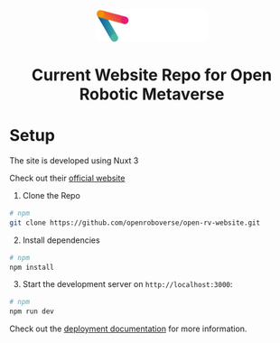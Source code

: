 <p align="center">
  <a href="www.openroboticmetaverse.org">
    <img alt="orom" src="./assets/icon-with-text.png" width="200" />
  </a>
</p>
<h1 align="center">
  Current Website Repo for Open Robotic Metaverse
</h1>

# Setup

The site is developed using Nuxt 3

Check out their [official website](https://nuxt.com/)

1. Clone the Repo 

```bash
# npm
git clone https://github.com/openroboverse/open-rv-website.git

```

2. Install dependencies

```bash
# npm
npm install
```

3. Start the development server on `http://localhost:3000`:


```bash
# npm
npm run dev

```


Check out the [deployment documentation](https://nuxt.com/docs/getting-started/deployment) for more information.

